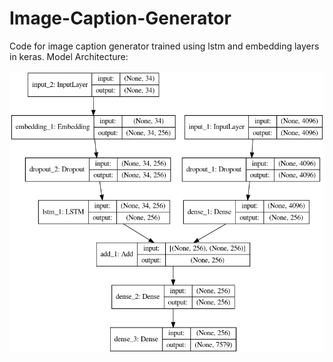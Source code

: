 # Image-Caption-Generator

Code for image caption generator trained using lstm and embedding layers in keras.
Model Architecture:

![alt text](https://raw.githubusercontent.com/ChetanMadan/Image-Caption-Generator/master/model.png)
